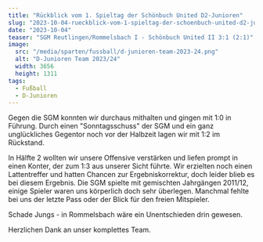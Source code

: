 ```yaml
---
title: "Rückblick vom 1. Spieltag der Schönbuch United D2-Junioren"
slug: "2023-10-04-rueckblick-vom-1-spieltag-der-schoenbuch-united-d2-junioren"
date: "2023-10-04"
teaser: "SGM Reutlingen/Rommelsbach I - Schönbuch United II 3:1 (2:1)"
image:
  src: "/media/sparten/fussball/d-junioren-team-2023-24.png"
  alt: "D-Junioren Team 2023/24"
  width: 3656
  height: 1311
tags:
  - Fußball
  - D-Junioren
---
```

Gegen die SGM konnten wir durchaus mithalten und gingen mit 1:0 in Führung. Durch einen "Sonntagsschuss" der SGM und ein ganz unglückliches Gegentor noch vor der Halbzeit lagen wir mit 1:2 im Rückstand.

In Hälfte 2 wollten wir unsere Offensive verstärken und liefen prompt in einen Konter, der zum 1:3 aus unserer Sicht führte. Wir erzielten noch einen Lattentreffer und hatten Chancen zur Ergebniskorrektur, doch leider blieb es bei diesem Ergebnis. Die SGM spielte mit gemischten Jahrgängen 2011/12, einige Spieler waren uns körperlich doch sehr überlegen. Manchmal fehlte bei uns der letzte Pass oder der Blick für den freien Mitspieler.

Schade Jungs - in Rommelsbach wäre ein Unentschieden drin gewesen.

Herzlichen Dank an unser komplettes Team.
